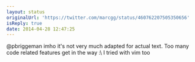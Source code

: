```yaml
---
layout: status
originalUrl: 'https://twitter.com/marcgg/status/460762207505350656'
isReply: true
date: 2014-04-28 12:47:25
---
```


@pbriggeman imho it's not very much adapted for actual text. Too many code related features get in the way :\ I tried with vim too
